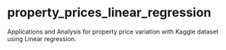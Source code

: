 # property_prices_linear_regression
Applications and Analysis for property price variation with Kaggle dataset using Linear regression.
